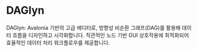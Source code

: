 ﻿# DAGlyn
DAGlyn: Avalonia 기반의 고급 에디터로, 방향성 비순환 그래프(DAG)를 활용해 데이터 흐름을 디자인하고 시각화합니다. 
직관적인 노드 기반 GUI 상호작용에 최적화되어 효율적인 데이터 처리 워크플로우를 제공합니다.